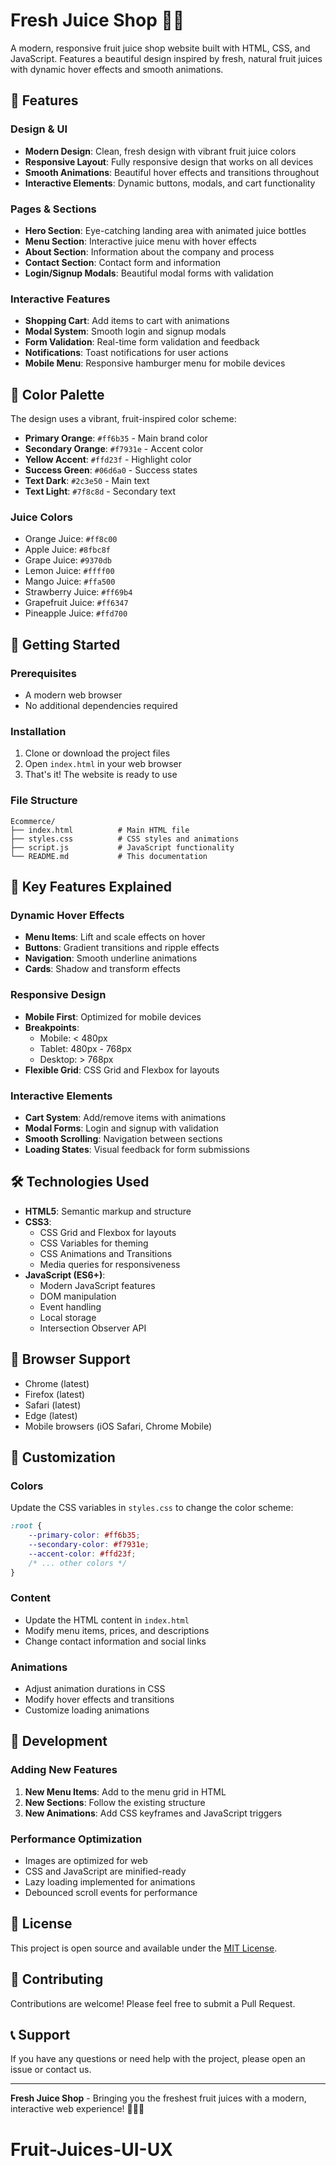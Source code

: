 # Fresh Juice Shop 🍊🥤

A modern, responsive fruit juice shop website built with HTML, CSS, and JavaScript. Features a beautiful design inspired by fresh, natural fruit juices with dynamic hover effects and smooth animations.

## 🌟 Features

### Design & UI
- **Modern Design**: Clean, fresh design with vibrant fruit juice colors
- **Responsive Layout**: Fully responsive design that works on all devices
- **Smooth Animations**: Beautiful hover effects and transitions throughout
- **Interactive Elements**: Dynamic buttons, modals, and cart functionality

### Pages & Sections
- **Hero Section**: Eye-catching landing area with animated juice bottles
- **Menu Section**: Interactive juice menu with hover effects
- **About Section**: Information about the company and process
- **Contact Section**: Contact form and information
- **Login/Signup Modals**: Beautiful modal forms with validation

### Interactive Features
- **Shopping Cart**: Add items to cart with animations
- **Modal System**: Smooth login and signup modals
- **Form Validation**: Real-time form validation and feedback
- **Notifications**: Toast notifications for user actions
- **Mobile Menu**: Responsive hamburger menu for mobile devices

## 🎨 Color Palette

The design uses a vibrant, fruit-inspired color scheme:

- **Primary Orange**: `#ff6b35` - Main brand color
- **Secondary Orange**: `#f7931e` - Accent color
- **Yellow Accent**: `#ffd23f` - Highlight color
- **Success Green**: `#06d6a0` - Success states
- **Text Dark**: `#2c3e50` - Main text
- **Text Light**: `#7f8c8d` - Secondary text

### Juice Colors
- Orange Juice: `#ff8c00`
- Apple Juice: `#8fbc8f`
- Grape Juice: `#9370db`
- Lemon Juice: `#ffff00`
- Mango Juice: `#ffa500`
- Strawberry Juice: `#ff69b4`
- Grapefruit Juice: `#ff6347`
- Pineapple Juice: `#ffd700`

## 🚀 Getting Started

### Prerequisites
- A modern web browser
- No additional dependencies required

### Installation
1. Clone or download the project files
2. Open `index.html` in your web browser
3. That's it! The website is ready to use

### File Structure
```
Ecommerce/
├── index.html          # Main HTML file
├── styles.css          # CSS styles and animations
├── script.js           # JavaScript functionality
└── README.md           # This documentation
```

## 🎯 Key Features Explained

### Dynamic Hover Effects
- **Menu Items**: Lift and scale effects on hover
- **Buttons**: Gradient transitions and ripple effects
- **Navigation**: Smooth underline animations
- **Cards**: Shadow and transform effects

### Responsive Design
- **Mobile First**: Optimized for mobile devices
- **Breakpoints**: 
  - Mobile: < 480px
  - Tablet: 480px - 768px
  - Desktop: > 768px
- **Flexible Grid**: CSS Grid and Flexbox for layouts

### Interactive Elements
- **Cart System**: Add/remove items with animations
- **Modal Forms**: Login and signup with validation
- **Smooth Scrolling**: Navigation between sections
- **Loading States**: Visual feedback for form submissions

## 🛠️ Technologies Used

- **HTML5**: Semantic markup and structure
- **CSS3**: 
  - CSS Grid and Flexbox for layouts
  - CSS Variables for theming
  - CSS Animations and Transitions
  - Media queries for responsiveness
- **JavaScript (ES6+)**:
  - Modern JavaScript features
  - DOM manipulation
  - Event handling
  - Local storage
  - Intersection Observer API

## 📱 Browser Support

- Chrome (latest)
- Firefox (latest)
- Safari (latest)
- Edge (latest)
- Mobile browsers (iOS Safari, Chrome Mobile)

## 🎨 Customization

### Colors
Update the CSS variables in `styles.css` to change the color scheme:

```css
:root {
    --primary-color: #ff6b35;
    --secondary-color: #f7931e;
    --accent-color: #ffd23f;
    /* ... other colors */
}
```

### Content
- Update the HTML content in `index.html`
- Modify menu items, prices, and descriptions
- Change contact information and social links

### Animations
- Adjust animation durations in CSS
- Modify hover effects and transitions
- Customize loading animations

## 🔧 Development

### Adding New Features
1. **New Menu Items**: Add to the menu grid in HTML
2. **New Sections**: Follow the existing structure
3. **New Animations**: Add CSS keyframes and JavaScript triggers

### Performance Optimization
- Images are optimized for web
- CSS and JavaScript are minified-ready
- Lazy loading implemented for animations
- Debounced scroll events for performance

## 📄 License

This project is open source and available under the [MIT License](LICENSE).

## 🤝 Contributing

Contributions are welcome! Please feel free to submit a Pull Request.

## 📞 Support

If you have any questions or need help with the project, please open an issue or contact us.

---

**Fresh Juice Shop** - Bringing you the freshest fruit juices with a modern, interactive web experience! 🍊🥤✨
# Fruit-Juices-UI-UX

